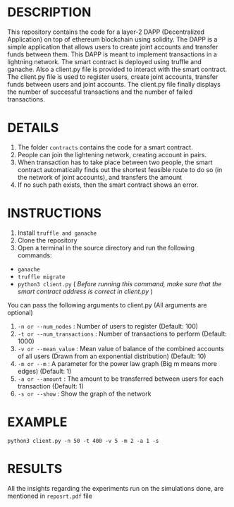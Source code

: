 # DESCRIPTION

This repository contains the code for a layer-2 DAPP (Decentralized Application) on top of ethereum blockchain using solidity. The DAPP is a simple 
application that allows users to create joint accounts and transfer funds between them. 
This DAPP is meant to implement transactions in a lightning network. The smart contract is deployed using truffle and ganache. Also a
client.py file is provided to interact with the smart contract. The client.py file is used to register users, create joint
accounts, transfer funds between users and joint accounts. The client.py file finally displays the number of successful
transactions and the number of failed transactions.

# DETAILS

1. The folder `contracts` contains the code for a smart contract. 
2. People can join the lightening network, creating account in pairs.
3. When transaction has to take place between two people, the smart contract automatically finds out the shortest feasible route to do so (in the network of joint accounts), and transfers the amount
4. If no such path exists, then the smart contract shows an error.

# INSTRUCTIONS

1. Install `truffle and ganache`
2. Clone the repository 
3. Open a terminal in the source directory and run the following commands: 
  - `ganache`
  - `truffle migrate`
  - `python3 client.py` ( *Before running this command, make sure that the smart contract address is correct in client.py* )

You can pass the following arguments to client.py (All arguments are optional)
1. `-n or --num_nodes` : Number of users to register (Default: 100)
2. `-t or --num_transactions` : Number of transactions to perform (Default: 1000)
3. `-v or --mean_value` : Mean value of balance of the combined accounts of all users (Drawn from an exponential distribution) (Default: 10)
4. `-m or --m` : A parameter for the power law graph (Big m means more edges) (Default: 1)
5. `-a or --amount` : The amount to be transferred between users for each transaction (Default: 1)
6. `-s or --show` : Show the graph of the network

# EXAMPLE
`python3 client.py -n 50 -t 400 -v 5 -m 2 -a 1 -s`

# RESULTS

All the insights regarding the experiments run on the simulations done, are mentioned in `reposrt.pdf` file
